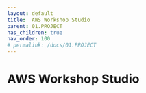 ```yaml
---
layout: default
title:  AWS Workshop Studio
parent: 01.PROJECT
has_children: true
nav_order: 100
# permalink: /docs/01.PROJECT
---
```

# AWS Workshop Studio  
